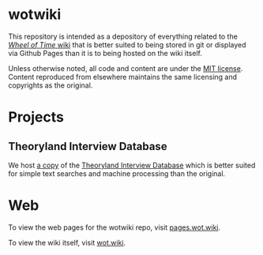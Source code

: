 # wotwiki

This repository is intended as a depository of everything related to the [*Wheel of Time* wiki](https://wot.fandom.com) that is better suited to being stored in git or displayed via Github Pages than it is to being hosted on the wiki itself.

Unless otherwise noted, all code and content are under the [MIT license](LICENSE). Content reproduced from elsewhere maintains the same licensing and copyrights as the original.

# Projects

## Theoryland Interview Database

We host [a copy](https://pages.wot.wiki/theoryland/interviews) of the [Theoryland Interview Database](https://www.theoryland.com/listintv.php) which is better suited for simple text searches and machine processing than the original.

# Web

To view the web pages for the wotwiki repo, visit [pages.wot.wiki](https://pages.wot.wiki).

To view the wiki itself, visit [wot.wiki](https://wot.wiki).
